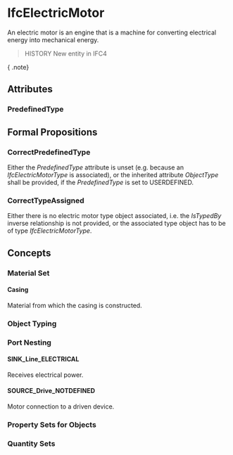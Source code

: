 # IfcElectricMotor

An electric motor is an engine that is a machine for converting electrical energy into mechanical energy.

> HISTORY  New entity in IFC4

{ .note}
>

## Attributes

### PredefinedType


## Formal Propositions

### CorrectPredefinedType
Either the _PredefinedType_ attribute is unset (e.g. because an _IfcElectricMotorType_ is associated), or the inherited attribute _ObjectType_ shall be provided, if the _PredefinedType_ is set to USERDEFINED.

### CorrectTypeAssigned
Either there is no electric motor type object associated, i.e. the _IsTypedBy_ inverse relationship is not provided, or the associated type object has to be of type _IfcElectricMotorType_.

## Concepts

### Material Set



#### Casing

Material from which the casing is constructed.

### Object Typing



### Port Nesting



#### SINK_Line_ELECTRICAL

Receives electrical power.

#### SOURCE_Drive_NOTDEFINED

Motor connection to a driven device.

### Property Sets for Objects



### Quantity Sets




